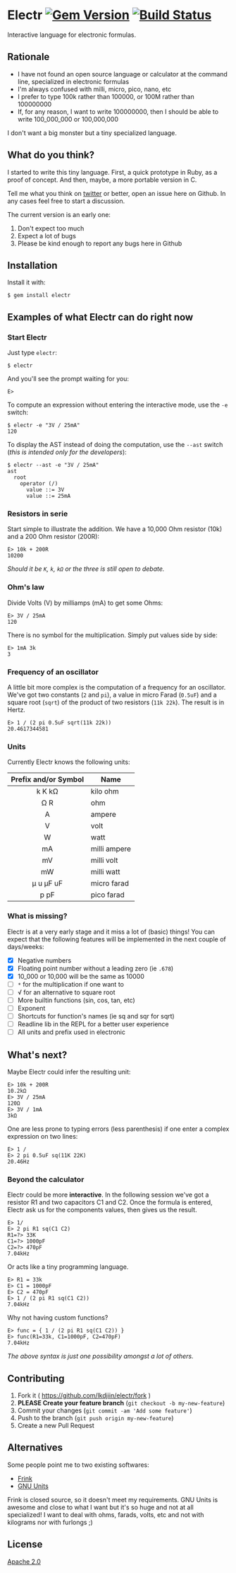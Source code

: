 # Electr [![Gem Version](https://badge.fury.io/rb/electr.png)](http://badge.fury.io/rb/electr) [![Build Status](https://travis-ci.org/lkdjiin/electr.png)](https://travis-ci.org/lkdjiin/electr)

Interactive language for electronic formulas.

## Rationale

- I have not found an open source language or calculator at the command line,
specialized in electronic formulas
- I'm always confused with milli, micro, pico, nano, etc
- I prefer to type 100k rather than 100000, or 100M rather than 100000000
- If, for any reason, I want to write 100000000, then I should be able to write
100_000_000 or 100,000,000

I don't want a big monster but a tiny specialized language.

## What do you think?

I started to write this tiny language. First, a quick prototype in Ruby, as a
proof of concept. And then, maybe, a more portable version in C.

Tell me what you think on [twitter](https://twitter.com/lkdjiin) or better,
open an issue here on Github. In any cases feel free to start a discussion.

The current version is an early one:

1. Don't expect too much
2. Expect a lot of bugs
3. Please be kind enough to report any bugs here in Github

## Installation

Install it with:

    $ gem install electr

## Examples of what Electr can do right now

### Start Electr

Just type `electr`:

    $ electr

And you'll see the prompt waiting for you:

    E>

To compute an expression without entering the interactive mode, use the `-e`
switch:

    $ electr -e "3V / 25mA"
    120

To display the AST instead of doing the computation, use the `--ast` switch
(*this is intended only for the developers*):

    $ electr --ast -e "3V / 25mA"
    ast
      root
        operator (/)
          value ::= 3V
          value ::= 25mA

### Resistors in serie

Start simple to illustrate the addition. We have a 10,000 Ohm resistor (10k) and
a 200 Ohm resistor (200R):

    E> 10k + 200R
    10200

*Should it be `K`, `k`, `kΩ` or the three is still open to debate.*

### Ohm's law

Divide Volts (V) by milliamps (mA) to get some Ohms:

    E> 3V / 25mA
    120

There is no symbol for the multiplication. Simply put values side by side:

    E> 1mA 3k
    3

### Frequency of an oscillator

A little bit more complex is the computation of a frequency for an oscillator.
We've got two constants (`2` and `pi`), a value in micro Farad (`0.5uF`) and
a square root (`sqrt`) of the product of two resistors (`11k 22k`). The result
is in Hertz.

    E> 1 / (2 pi 0.5uF sqrt(11k 22k))
    20.4617344581

### Units

Currently Electr knows the following units:

Prefix and/or Symbol  | Name
:-------------------: | -----
k K kΩ                | kilo ohm
Ω R                   | ohm
A                     | ampere
V                     | volt
W                     | watt
mA                    | milli ampere
mV                    | milli volt
mW                    | milli watt
μ u μF uF             | micro farad
p pF                  | pico farad

### What is missing?

Electr is at a very early stage and it miss a lot of (basic) things!
You can expect that the following features will be implemented in the
next couple of days/weeks:

- [x] Negative numbers
- [x] Floating point number without a leading zero (ie `.678`)
- [x] 10_000 or 10,000 will be the same as 10000
- [ ] `*` for the multiplication if one want to
- [ ] √ for an alternative to square root
- [ ] More builtin functions (sin, cos, tan, etc)
- [ ] Exponent
- [ ] Shortcuts for function's names (ie sq and sqr for sqrt)
- [ ] Readline lib in the REPL for a better user experience
- [ ] All units and prefix used in electronic

## What's next?

Maybe Electr could infer the resulting unit:

    E> 10k + 200R
    10.2kΩ
    E> 3V / 25mA
    120Ω
    E> 3V / 1mA
    3kΩ

One are less prone to typing errors (less parenthesis) if one enter a complex
expression on two lines:

    E> 1 /
    E> 2 pi 0.5uF sq(11K 22K)
    20.46Hz

### Beyond the calculator

Electr could be more **interactive**. In the following session we've got a
resistor R1 and two capacitors C1 and C2. Once the formula is entered, Electr
ask us for the components values, then gives us the result.

    E> 1/
    E> 2 pi R1 sq(C1 C2)
    R1=?> 33K
    C1=?> 1000pF
    C2=?> 470pF
    7.04kHz

Or acts like a tiny programming language.

    E> R1 = 33k
    E> C1 = 1000pF
    E> C2 = 470pF
    E> 1 / (2 pi R1 sq(C1 C2))
    7.04kHz

Why not having custom functions?

    E> func = { 1 / (2 pi R1 sq(C1 C2)) }
    E> func(R1=33k, C1=1000pF, C2=470pF)
    7.04kHz

*The above syntax is just one possibility amongst a lot of others.*

## Contributing

1. Fork it ( https://github.com/lkdjiin/electr/fork )
2. **PLEASE Create your feature branch** (`git checkout -b my-new-feature`)
3. Commit your changes (`git commit -am 'Add some feature'`)
4. Push to the branch (`git push origin my-new-feature`)
5. Create a new Pull Request

## Alternatives

Some people point me to two existing softwares:

- [Frink](https://futureboy.us/frinkdocs/)
- [GNU Units](https://en.wikipedia.org/wiki/GNU_Units)

Frink is closed source, so it doesn't meet my requirements. GNU Units is
awesome and close to what I want but it's so huge and not at all specialized!
I want to deal with ohms, farads, volts, etc and not with kilograms nor with
furlongs ;)

## License

[Apache 2.0](http://www.apache.org/licenses/LICENSE-2.0)

